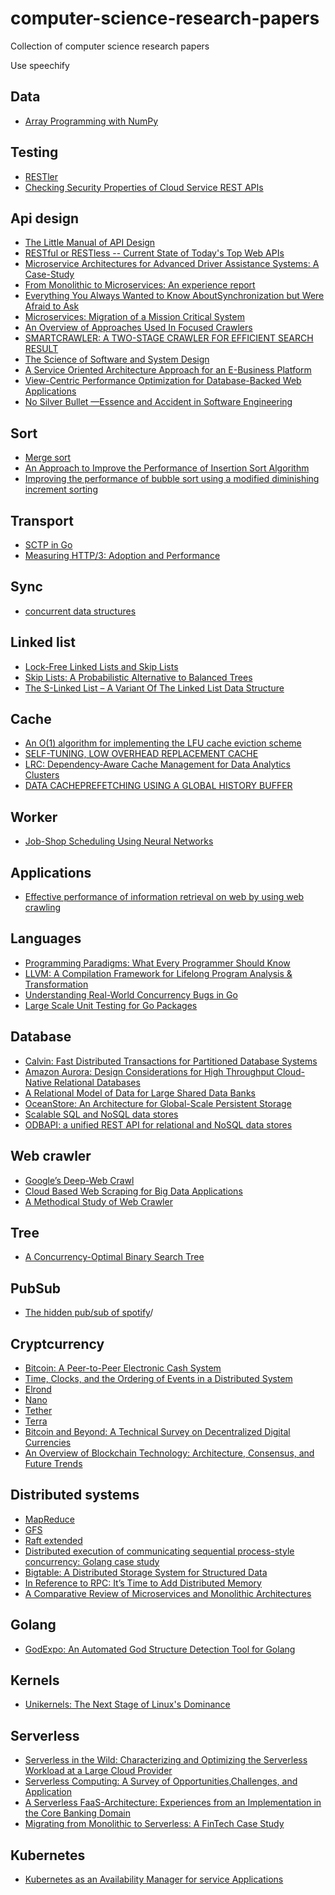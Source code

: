 # computer-science-research-papers
Collection of computer science research papers

Use speechify

## Data 

* [Array Programming with NumPy](https://arxiv.org/pdf/2006.10256.pdf)

## Testing
* [RESTler](https://www.microsoft.com/en-us/research/uploads/prod/2021/03/RESTler.pdf)
* [Checking Security Properties of
Cloud Service REST APIs](https://patricegodefroid.github.io/public_psfiles/icst2020.pdf)

## Api design

* [The Little Manual of
API Design](https://people.mpi-inf.mpg.de/~jblanche/api-design.pdf)
* [RESTful or RESTless -- Current State of Today's Top Web APIs](https://arxiv.org/abs/1902.10514)
* [Microservice Architectures for Advanced Driver
Assistance Systems: A Case-Study](https://arxiv.org/abs/1902.09140)
* [From Monolithic to Microservices: An experience report](https://www.researchgate.net/publication/318653629_From_Monolithic_to_Microservices_An_experience_report)
* [Everything You Always Wanted to Know AboutSynchronization but Were Afraid to Ask](http://webcache.googleusercontent.com/search?q=cache:http://sigops.org/s/conferences/sosp/2013/papers/p33-david.pdf)
* [Microservices: Migration of
a Mission Critical System](https://arxiv.org/abs/1704.04173)
* [An Overview of Approaches Used In Focused Crawlers](https://www.irjet.net/archives/V2/i9/IRJET-V2I9115.pdf)
* [SMARTCRAWLER: A TWO-STAGE CRAWLER FOR EFFICIENT SEARCH RESULT](https://www.irjet.net/archives/V3/i5/IRJET-V3I5668.pdf)
* [The Science of Software and System Design](https://research.aalto.fi/files/30073566/SCI_Tripakis_science_of_software_IfacPapers.pdf)
* [A Service Oriented Architecture Approach for an E-Business Platform](https://www.researchgate.net/publication/327009447_A_Service_Oriented_Architecture_Approach_for_an_E-Business_Platform)
* [View-Centric Performance Optimization for
Database-Backed Web Applications](https://people.cs.uchicago.edu/~shanlu/paper/panorama.pdf)
* [No Silver Bullet
—Essence and Accident in Software Engineering](http://worrydream.com/refs/Brooks-NoSilverBullet.pdf)

## Sort 

* [Merge sort](https://pdfs.semanticscholar.org/6804/987ab63d1879aa55ba68224dced142ce8774.pdf)
* [An Approach to Improve the Performance
of Insertion Sort Algorithm](http://ijcset.com/docs/IJCSET13-04-05-068.pdf)
* [Improving the performance of bubble sort using a modified diminishing increment sorting](https://www.researchgate.net/publication/228949866_Improving_the_performance_of_bubble_sort_using_a_modified_diminishing_increment_sorting)

## Transport 

* [SCTP in Go](https://2013.asiabsdcon.org/papers/abc2013-P7A-paper.pdf)
* [Measuring HTTP/3:
Adoption and Performance](https://arxiv.org/pdf/2102.12358.pdf)

## Sync 

* [concurrent data structures](https://www.cs.tau.ac.il/~shanir/concurrent-data-structures.pdf)

## Linked list 

* [Lock-Free Linked Lists and Skip Lists](http://www.cse.yorku.ca/~rppert/papers/lfll.pdf)
* [Skip Lists: A Probabilistic Alternative to Balanced Trees](https://epaperpress.com/sortsearch/download/skiplist.pdf)
* [The S-Linked List – A Variant Of The Linked List Data Structure](http://citeseerx.ist.psu.edu/viewdoc/download?doi=10.1.1.646.9426&rep=rep1&type=pdf)

## Cache
* [An O(1) algorithm for implementing the LFU
cache eviction scheme](http://dhruvbird.com/lfu.pdf)
* [SELF-TUNING, LOW OVERHEAD REPLACEMENT CACHE](https://www.usenix.org/legacy/event/fast03/tech/full_papers/megiddo/megiddo.pdf)
* [LRC: Dependency-Aware Cache Management
for Data Analytics Clusters](https://arxiv.org/pdf/1703.08280v1.pdf) 
* [DATA CACHEPREFETCHING USING
A GLOBAL HISTORY BUFFER](https://minds.wisconsin.edu/bitstream/handle/1793/11158/file_1.pdf;jsessionid=C04F39F1E3477FBC9B6F9F8EEB5BEADD?sequence=1)

## Worker

* [Job-Shop Scheduling Using Neural Networks](https://www.researchgate.net/publication/2751393_Job-Shop_Scheduling_Using_Neural_Networks)

## Applications 

* [Effective performance of information retrieval on web by using web crawling](https://arxiv.org/abs/1205.2891)

## Languages

* [Programming Paradigms: What Every Programmer Should Know](http://hiperc.buffalostate.edu/courses/ACM612-F15/uploads/ACM612/VanRoy-Programming.pdf)
* [LLVM: A Compilation Framework for
Lifelong Program Analysis & Transformation](https://llvm.org/pubs/2004-01-30-CGO-LLVM.pdf)
* [Understanding Real-World Concurrency Bugs in Go](https://songlh.github.io/paper/go-study.pdf)
* [Large Scale Unit Testing for Go Packages](https://www.researchgate.net/profile/Kean_Ho_Chew/publication/335712808_Large_Scale_Unit_Testing_for_Go_Programming_Language_Packages/links/5d770d814585151ee4ab12f8/Large-Scale-Unit-Testing-for-Go-Programming-Language-Packages.pdf)

## Database 

* [Calvin: Fast Distributed Transactions
for Partitioned Database Systems](http://cs.yale.edu/homes/thomson/publications/calvin-sigmod12.pdf)
* [Amazon Aurora: Design Considerations for High
Throughput Cloud-Native Relational Databases](https://www.allthingsdistributed.com/files/p1041-verbitski.pdf)
* [A Relational Model of Data for
Large Shared Data Banks](https://www.seas.upenn.edu/~zives/03f/cis550/codd.pdf)
* [OceanStore: An Architecture for Global-Scale Persistent Storage](https://oceanstore.cs.berkeley.edu/publications/papers/pdf/asplos00.pdf)
* [Scalable SQL and NoSQL data stores](https://www.researchgate.net/publication/220415613_Scalable_SQL_and_NoSQL_data_stores)
* [ODBAPI: a unified REST API for relational and NoSQL data stores](https://www.researchgate.net/publication/265846650_ODBAPI_a_unified_REST_API_for_relational_and_NoSQL_data_stores)

## Web crawler

* [Google’s Deep-Web Crawl](https://homes.cs.washington.edu/~alon/files/vldb08deepweb.pdf)
* [Cloud Based Web Scraping for Big Data Applications](https://www.researchgate.net/profile/Santosh_Pandey18/publication/321260574_Cloud_Based_Web_Scraping_for_Big_Data_Applications/links/5b72a451299bf14c6da19fb0/Cloud-Based-Web-Scraping-for-Big-Data-Applications.pdf)
* [A Methodical Study of Web Crawler](http://www.ijera.com/papers/vol8no11/p1/A0811010108.pdf)

## Tree

* [A Concurrency-Optimal Binary Search Tree](https://arxiv.org/pdf/1702.04441.pdf)

## PubSub 

* [The hidden pub/sub of spotify](https://www.researchgate.net/publication/262165825_The_hidden_pubsub_of_spotify)/

## Cryptcurrency 

* [Bitcoin: A Peer-to-Peer Electronic Cash System](https://bitcoin.org/bitcoin.pdf) 
* [Time, Clocks, and the
Ordering of Events in
a Distributed System ](https://lamport.azurewebsites.net/pubs/time-clocks.pdf)
* [Elrond](https://elrond.com/assets/files/elrond-whitepaper.pdf)
* [Nano](https://content.nano.org/whitepaper/Nano_Whitepaper_en.pdf)
* [Tether](https://tether.to/wp-content/uploads/2016/06/TetherWhitePaper.pdf)
* [Terra](https://www.terra.money/Terra_White_paper.pdf)
* [Bitcoin and Beyond:
A Technical Survey on Decentralized Digital Currencies](https://eprint.iacr.org/2015/464.pdf)
* [An Overview of Blockchain Technology: Architecture, Consensus, and Future Trends](https://www.researchgate.net/publication/318131748_An_Overview_of_Blockchain_Technology_Architecture_Consensus_and_Future_Trends)

## Distributed systems 

* [MapReduce](https://static.googleusercontent.com/media/research.google.com/en//archive/mapreduce-osdi04.pdf)
* [GFS](https://static.googleusercontent.com/media/research.google.com/en//archive/gfs-sosp2003.pdf)
* [Raft extended](https://pdos.csail.mit.edu/6.824/papers/raft-extended.pdf)
* [Distributed execution of communicating sequential process-style concurrency: Golang case study](https://www.researchgate.net/publication/328344993_Distributed_execution_of_communicating_sequential_process-style_concurrency_Golang_case_study)
* [Bigtable: A Distributed Storage System for Structured Data](https://static.googleusercontent.com/media/research.google.com/en//archive/bigtable-osdi06.pdf)
* [In Reference
to RPC: It’s Time to Add Distributed Memory](https://dl.acm.org/doi/pdf/10.1145/3458336.3465302)
* [A Comparative Review of Microservices and
Monolithic Architectures](https://arxiv.org/pdf/1905.07997.pdf)


## Golang 

* [GodExpo: An Automated God Structure Detection
Tool for Golang](https://www.researchgate.net/publication/335935256_GodExpo_An_Automated_God_Structure_Detection_Tool_for_Golang)


## Kernels
* [Unikernels: The Next Stage of Linux's Dominance](https://www.researchgate.net/publication/332329656_Unikernels_The_Next_Stage_of_Linux's_Dominance)

## Serverless
* [Serverless in the Wild: Characterizing and Optimizing
the Serverless Workload at a Large Cloud Provider](https://arxiv.org/pdf/2003.03423.pdf)
* [Serverless Computing: A Survey of Opportunities,Challenges, and Application](https://arxiv.org/pdf/1911.01296.pdf)
* [A Serverless FaaS-Architecture: Experiences from an Implementation in the Core Banking Domain](https://www.techrxiv.org/articles/preprint/A_Serverless_FaaS-Architecture_Experiences_from_an_Implementation_in_the_Core_Banking_Domain/14135813)
* [Migrating from Monolithic to Serverless: A FinTech Case Study](https://www.researchgate.net/publication/340681076_Migrating_from_Monolithic_to_Serverless_A_FinTech_Case_Study)


## Kubernetes 

* [Kubernetes as an Availability Manager for
service Applications](https://arxiv.org/pdf/1901.04946.pdf)

